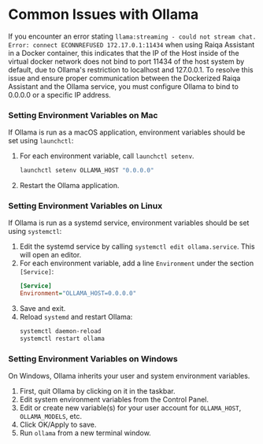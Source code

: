 # Common Issues with Ollama

If you encounter an error stating `llama:streaming - could not stream chat. Error: connect ECONNREFUSED 172.17.0.1:11434` when using Raiqa Assistant in a Docker container, this indicates that the IP of the Host inside of the virtual docker network does not bind to port 11434 of the host system by default, due to Ollama's restriction to localhost and 127.0.0.1. To resolve this issue and ensure proper communication between the Dockerized Raiqa Assistant and the Ollama service, you must configure Ollama to bind to 0.0.0.0 or a specific IP address.

### Setting Environment Variables on Mac

If Ollama is run as a macOS application, environment variables should be set using `launchctl`:

1.  For each environment variable, call `launchctl setenv`.
    ```bash
    launchctl setenv OLLAMA_HOST "0.0.0.0"
    ```
2.  Restart the Ollama application.

### Setting Environment Variables on Linux

If Ollama is run as a systemd service, environment variables should be set using `systemctl`:

1.  Edit the systemd service by calling `systemctl edit ollama.service`. This will open an editor.
2.  For each environment variable, add a line `Environment` under the section `[Service]`:
    ```ini
    [Service]
    Environment="OLLAMA_HOST=0.0.0.0"
    ```
3.  Save and exit.
4.  Reload `systemd` and restart Ollama:
    ```bash
    systemctl daemon-reload
    systemctl restart ollama
    ```

### Setting Environment Variables on Windows

On Windows, Ollama inherits your user and system environment variables.

1.  First, quit Ollama by clicking on it in the taskbar.
2.  Edit system environment variables from the Control Panel.
3.  Edit or create new variable(s) for your user account for `OLLAMA_HOST`, `OLLAMA_MODELS`, etc.
4.  Click OK/Apply to save.
5.  Run `ollama` from a new terminal window.
